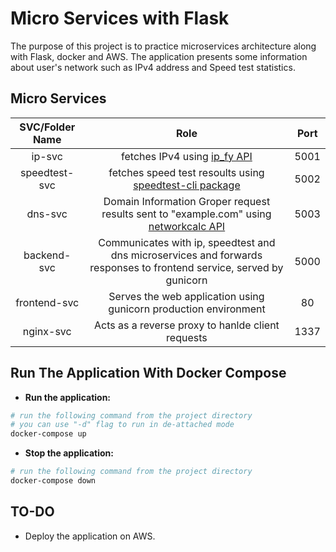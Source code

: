 # Micro Services with Flask

The purpose of this project is to practice microservices architecture along with Flask, docker and AWS.
The application presents some information about user's network such as IPv4 address and Speed test statistics.


## Micro Services 

| SVC/Folder Name | Role | Port   
| :---:   | :---:   | :---: 
| ip-svc | fetches IPv4 using [ip_fy API](https://api.ipify.org?format=json) | 5001
| speedtest-svc | fetches speed test resoults using [speedtest-cli package](https://pypi.org/project/speedtest-cli/) | 5002
| dns-svc | Domain Information Groper request results sent to "example.com" using [networkcalc API](https://networkcalc.com/api/dns/lookup/example.com) | 5003
| backend-svc | Communicates with ip, speedtest and dns microservices and forwards responses to frontend service, served by gunicorn | 5000
| frontend-svc | Serves the web application using gunicorn production environment | 80
| nginx-svc | Acts as a reverse proxy to hanlde client requests | 1337

## Run The Application With Docker Compose

- **Run the application:**
```sh
# run the following command from the project directory
# you can use "-d" flag to run in de-attached mode
docker-compose up
```
- **Stop the application:**
```sh
# run the following command from the project directory
docker-compose down
```

## TO-DO

- Deploy the application on AWS.
